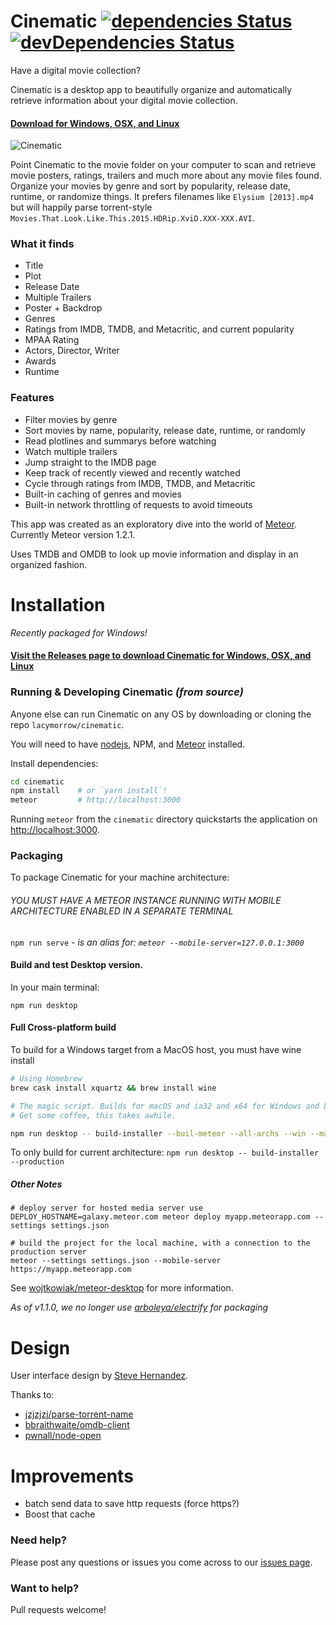 Cinematic [![dependencies Status](https://david-dm.org/lacymorrow/cinematic/status.svg)](https://david-dm.org/lacymorrow/cinematic) [![devDependencies Status](https://david-dm.org/lacymorrow/cinematic/dev-status.svg)](https://david-dm.org/lacymorrow/cinematic?type=dev)
===========

Have a digital movie collection?

Cinematic is a desktop app to beautifully organize and automatically retrieve information about your digital movie collection. 

#### [Download for Windows, OSX, and Linux](https://github.com/lacymorrow/cinematic/releases)

![Cinematic](http://lacymorrow.com/images/github/cinematic/demo.gif)


Point Cinematic to the movie folder on your computer to scan and retrieve movie posters, ratings, trailers and much more about any movie files found. Organize your movies by genre and sort by popularity, release date, runtime, or randomize things. It prefers filenames like `Elysium [2013].mp4` but will happily parse torrent-style `Movies.That.Look.Like.This.2015.HDRip.XviD.XXX-XXX.AVI`.

### What it finds

* Title
* Plot
* Release Date
* Multiple Trailers
* Poster + Backdrop
* Genres
* Ratings from IMDB, TMDB, and Metacritic, and current popularity
* MPAA Rating
* Actors, Director, Writer
* Awards
* Runtime

### Features

* Filter movies by genre
* Sort movies by name, popularity, release date, runtime, or randomly
* Read plotlines and summarys before watching
* Watch multiple trailers
* Jump straight to the IMDB page
* Keep track of recently viewed and recently watched
* Cycle through ratings from IMDB, TMDB, and Metacritic
* Built-in caching of genres and movies
* Built-in network throttling of requests to avoid timeouts

This app was created as an exploratory dive into the world of [Meteor](http://meteor.com). Currently Meteor version 1.2.1.

Uses TMDB and OMDB to look up movie information and display in an organized fashion.

# Installation

_Recently packaged for Windows!_

#### [Visit the Releases page to download Cinematic for Windows, OSX, and Linux](https://github.com/lacymorrow/cinematic/releases)


### Running & Developing Cinematic _(from source)_

Anyone else can run Cinematic on any OS by downloading or cloning the repo `lacymorrow/cinematic`. 

You will need to have [nodejs](http://nodejs.org), NPM, and [Meteor](https://www.meteor.com/install) installed.

Install dependencies:
```bash
cd cinematic
npm install    # or `yarn install`!
meteor         # http://localhost:3000
```

Running `meteor` from the `cinematic` directory quickstarts the application on [http://localhost:3000](http://localhost:3000).

### Packaging

To package Cinematic for your machine architecture:

###### YOU MUST HAVE A METEOR INSTANCE RUNNING WITH MOBILE ARCHITECTURE ENABLED IN A SEPARATE TERMINAL

`npm run serve` - _is an alias for: `meteor --mobile-server=127.0.0.1:3000`_

#### Build and test Desktop version. 

In your main terminal:

`npm run desktop`


#### Full Cross-platform build

To build for a Windows target from a MacOS host, you must have wine install
```bash
# Using Homebrew
brew cask install xquartz && brew install wine
```


```bash
# The magic script. Builds for macOS and ia32 and x64 for Windows and Linux.
# Get some coffee, this takes awhile.

npm run desktop -- build-installer --buil-meteor --all-archs --win --mac --linux --production

```

To only build for current architecture: `npm run desktop -- build-installer --production`



##### Other Notes

```
# deploy server for hosted media server use
DEPLOY_HOSTNAME=galaxy.meteor.com meteor deploy myapp.meteorapp.com --settings settings.json

# build the project for the local machine, with a connection to the production server
meteor --settings settings.json --mobile-server https://myapp.meteorapp.com  
```


See [wojtkowiak/meteor-desktop](https://github.com/wojtkowiak/meteor-desktop) for more information.

_As of v1.1.0, we no longer use [arboleya/electrify](https://github.com/arboleya/electrify) for packaging_


# Design
User interface design by [Steve Hernandez](http://slhernandez.com/2013/09/10/Movie-App/).

Thanks to:

* [jzjzjzj/parse-torrent-name](https://github.com/jzjzjzj/parse-torrent-name)
* [bbraithwaite/omdb-client](https://github.com/bbraithwaite/omdb-client)
* [pwnall/node-open](https://github.com/pwnall/node-open)


# Improvements
* batch send data to save http requests (force https?)
* Boost that cache


### Need help?

Please post any questions or issues you come across to our [issues page](https://github.com/lacymorrow/cinematic/issues).

### Want to help?

Pull requests welcome!
